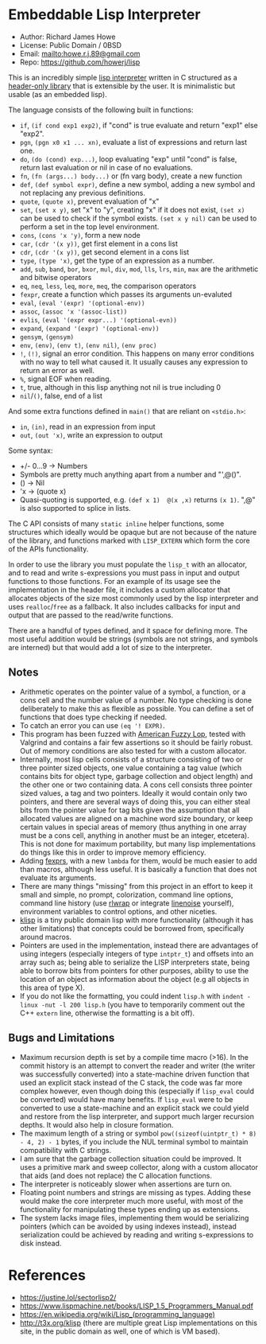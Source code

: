# Embeddable Lisp Interpreter

* Author: Richard James Howe
* License: Public Domain / 0BSD
* Email: <mailto:howe.r.j.89@gmail.com>
* Repo: <https://github.com/howerj/lisp>

This is an incredibly simple [lisp interpreter](https://en.wikipedia.org/wiki/Lisp_%28programming_language%29)
written in C structured as a [header-only library](https://en.wikipedia.org/wiki/Header-only)
that is extensible by the user. It is minimalistic but usable (as an embedded
lisp).

The language consists of the following built in functions:

* `if`, `(if cond exp1 exp2)`, if "cond" is true evaluate and return "exp1"
  else "exp2".
* `pgn`, `(pgn x0 x1 ... xn)`, evaluate a list of expressions and return
  last one.
* `do`, `(do (cond) exp...)`, loop evaluating "exp" until "cond" is false,
  return last evaluation or nil in case of no evaluations.
* `fn`, `(fn (args...) body...)` or (fn varg body), create a new function
* `def`, `(def symbol expr)`, define a new symbol, adding a new symbol and
  not replacing any previous definitions. 
* `quote`, `(quote x)`, prevent evaluation of "x"
* `set`, `(set x y)`, set "x" to "y", creating "x" if it does not exist, 
  `(set x)` can be used to check if the symbol exists. `(set x y nil)` can
  be used to perform a set in the top level environment.
* `cons`, `(cons 'x 'y)`, form a new node
* `car`, `(cdr '(x y))`, get first element in a cons list
* `cdr`, `(cdr '(x y))`, get second element in a cons list
* `type`, `(type 'x)`, get the type of an expression as a number.
* `add`, `sub`, `band`, `bor`, `bxor`, `mul`, `div`, `mod`, `lls`, `lrs`, `min`,
  `max` are the arithmetic and bitwise operators
* `eq`, `neq`, `less`, `leq`, `more`, `meq`, the comparison operators
* `fexpr`, create a function which passes its arguments un-evaluted 
* `eval`, `(eval '(expr) '(optional-env))`
* `assoc`, `(assoc 'x '(assoc-list))`
* `evlis`, `(eval '(expr expr...) '(optional-evn))`
* `expand`, `(expand '(expr) '(optional-env))`
* `gensym`, `(gensym)`
* `env`, `(env)`, `(env t)`, `(env nil)`, `(env proc)`
* `!`, `(!)`, signal an error condition. This happens on many error
conditions with no way to tell what caused it. It usually causes any
expression to return an error as well.
* `%`, signal EOF when reading.
* `t`, true, although in this lisp anything not nil is true including 0
* `nil`/`()`, false, end of a list

And some extra functions defined in `main()` that are reliant on `<stdio.h>`:

* `in`, `(in)`, read in an expression from input
* `out`, `(out 'x)`, write an expression to output

Some syntax:

* +/- 0...9 -> Numbers
* Symbols are pretty much anything apart from a number and "',@()".
* () -> Nil
* 'x -> (quote x)
* Quasi-quoting is supported, e.g. `(def x 1)  @(x ,x)` returns `(x 1)`. ",@"
  is also supported to splice in lists.

The C API consists of many `static inline` helper functions, some structures
which ideally would be opaque but are not because of the nature of the library,
and functions marked with `LISP_EXTERN` which form the core of the APIs
functionality.

In order to use the library you must populate the `lisp_t` with an allocator,
and to read and write s-expressions you must pass in input and output functions
to those functions. For an example of its usage see the implementation in the
header file, it includes a custom allocator that allocates objects of the size
most commonly used by the lisp interpreter and uses `realloc`/`free` as a
fallback. It also includes callbacks for input and output that are passed to
the read/write functions.

There are a handful of types defined, and it space for defining more. The
most useful addition would be strings (symbols are not strings, and symbols are
interned) but that would add a lot of size to the interpreter.

## Notes

* Arithmetic operates on the pointer value of a symbol, a function, or a cons
  cell and the number value of a number. No type checking is done deliberately
  to make this as flexible as possible. You can define a set of functions that 
  does type checking if needed.
* To catch an error you can use `(eq '! EXPR)`. 
* This program has been fuzzed with [American Fuzzy Lop](https://lcamtuf.coredump.cx/afl/),
  tested with Valgrind and contains a fair few assertions so it should be fairly robust. Out of
  memory conditions are also tested for with a custom allocator.
* Internally, most lisp cells consists of a structure consisting of two or three 
  pointer sized objects, one value containing a tag value (which contains bits
  for object type, garbage collection and object length) and the other one or
  two containing data. A cons cell consists three pointer sized values, a tag and
  two pointers. Ideally it would contain only two pointers, and there are
  several ways of doing this, you can either steal bits from the pointer value
  for tag bits given the assumption that all allocated values are aligned on a
  machine word size boundary, or keep certain values in special areas of memory
  (thus anything in one array must be a cons cell, anything in another must be
  an integer, etcetera). This is not done for maximum portability, but many
  lisp implementations do things like this in order to improve memory efficiency.
* Adding [fexprs](https://en.wikipedia.org/wiki/Fexpr), with a new `lambda`
  for them, would be much easier to add than macros, although less useful. It
  is basically a function that does not evaluate its arguments.
* There are many things "missing" from this project in an effort to keep it
  small and simple, no prompt, colorization, command line options, command
  line history (use [rlwrap](https://linux.die.net/man/1/rlwrap) or integrate
  [linenoise](https://github.com/antirez/linenoise) yourself), environment
  variables to control options, and other niceties.
* [klisp](http://t3x.org/klisp) is a tiny public domain lisp with more 
  functionality (although it has other limitations) that concepts could be
  borrowed from, specifically around macros.
* Pointers are used in the implementation, instead there are advantages of using
  integers (especially integers of type `intptr_t`) and offsets into
  an array such as; being able to serialize the LISP interpreters state,
  being able to borrow bits from pointers for other purposes, ability 
  to use the location of an object as information about the object (e.g 
  all objects in this area of type X).
* If you do not like the formatting, you could indent `lisp.h` with 
  `indent -linux -nut -l 200 lisp.h` (you have to temporarily comment out
  the C++ `extern` line, otherwise the formatting is a bit off).

## Bugs and Limitations

* Maximum recursion depth is set by a compile time macro (>16). In the commit
  history is an attempt to convert the reader and writer (the writer was
  successfully converted) into a state-machine driven function that used an
  explicit stack instead of the C stack, the code was far more complex however,
  even though doing this (especially if `lisp_eval` could be converted) would
  have many benefits. If `lisp_eval` were to be converted to use a
  state-machine and an explicit stack we could yield and restore from the
  lisp interpreter, and support much larger recursion depths. It would also
  help in closure formation.
* The maximum length of a string or symbol `pow((sizeof(uintptr_t) * 8) - 4, 2) - 1`
  bytes, if you include the NUL terminal symbol to maintain compatibility with
  C strings.
* I am sure that the garbage collection situation could be improved. It uses
  a primitive mark and sweep collector, along with a custom allocator that
  aids (and does not replace) the C allocation functions.
* The interpreter is noticeably slower when assertions are turn on.
* Floating point numbers and strings are missing as types. Adding these would
  make the core interpreter much more useful, with most of the functionality
  for manipulating these types ending up as extensions.
* The system lacks image files, implementing them would be serializing
  pointers (which can be avoided by using indexes instead), instead
  serialization could be achieved by reading and writing s-expressions to disk
  instead.

# References

* <https://justine.lol/sectorlisp2/>
* <https://www.lispmachine.net/books/LISP_1.5_Programmers_Manual.pdf>
* <https://en.wikipedia.org/wiki/Lisp_(programming_language)>
* <http://t3x.org/klisp> (there are multiple great Lisp implementations on this
  site, in the public domain as well, one of which is VM based).

